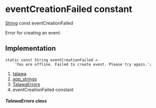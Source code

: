 
<div>

# eventCreationFailed constant

</div>


[String](https://api.flutter.dev/flutter/dart-core/String-class.html)
const eventCreationFailed



Error for creating an event.



## Implementation

``` language-dart
static const String eventCreationFailed =
    'You are offline. Failed to create event. Please try again.';
```







1.  [talawa](../../index.md)
2.  [app_strings](../../constants_app_strings/)
3.  [TalawaErrors](../../constants_app_strings/TalawaErrors-class.md)
4.  eventCreationFailed constant

##### TalawaErrors class







